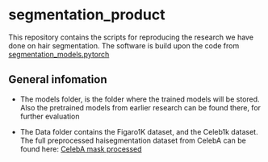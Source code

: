 # segmentation_product
This repository contains the scripts for reproducing the research we have done on hair segmentation.
The software is build upon the code from [segmentation_models.pytorch](https://github.com/qubvel/segmentation_models.pytorch)

## General infomation
- The models folder, is the folder where the trained models will be stored. Also the pretrained models from earlier research can be found there, for further evaluation

- The Data folder contains the Figaro1K dataset, and the Celeb1k dataset.
The full preprocessed haisegmentation dataset from CelebA can be found here: [CelebA mask processed](https://drive.google.com/file/d/16WEPwGDfCgLoi6t_1-VxzJqEyUSleNL8/view?usp=sharing)


